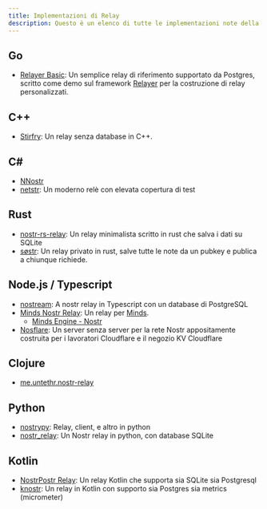 ```yaml
---
title: Implementazioni di Relay
description: Questo è un elenco di tutte le implementazioni note della specifica relays Nostra. Ne hai bisogno solo se hai intenzione di gestire tu stesso un relay. I relays sono (finora) indipendenti dall'applicazione. Puoi eseguire il tuo o utilizzare una o tutte le istanze pubbliche.
---
```


## Go

-   [Relayer Basic](https://github.com/fiatjaf/relayer/tree/master/examples/basic): Un semplice relay di riferimento supportato da Postgres, scritto come demo sul framework [Relayer](https://github.com/fiatjaf/relayer) per la costruzione di relay personalizzati.

## C++

-   [Stirfry](https://github.com/hoytech/strfry): Un relay senza database in C++.

## C#

-   [NNostr](https://github.com/Kukks/NNostr)
-   [netstr](https://github.com/bezysoftware/netstr): Un moderno relè con elevata copertura di test

## Rust

-   [nostr-rs-relay](https://sr.ht/~gheartsfield/nostr-rs-relay/): Un relay minimalista scritto in rust che salva i dati su SQLite
-   [søstr](https://github.com/metasikander/s0str): Un relay privato in rust, salve tutte le note da un pubkey e publica a chiunque richiede.

## Node.js / Typescript

-   [nostream](https://github.com/Cameri/nostream): A nostr relay in Typescript con un database di PostgreSQL
-   [Minds Nostr Relay](https://gitlab.com/minds/infrastructure/nostr-relay): Un relay per [Minds](https://www.minds.com).
    -   [Minds Engine - Nostr](https://gitlab.com/minds/engine/-/tree/master/Core/Nostr)
-   [Nosflare](https://github.com/Spl0itable/nosflare): Un server senza server per la rete Nostr appositamente costruita per i lavoratori Cloudflare e il negozio KV Cloudflare

## Clojure

-   [me.untethr.nostr-relay](https://github.com/atdixon/me.untethr.nostr-relay)

## Python

-   [nostrypy](https://github.com/monty888/nostrpy): Relay, client, e altro in python
-   [nostr_relay](https://code.pobblelabs.org/fossil/nostr_relay/): Un Nostr relay in python, con database SQLite

## Kotlin

-   [NostrPostr Relay](https://github.com/Giszmo/NostrPostr/tree/master/NostrRelay): Un relay Kotlin che supporta sia SQLite sia Postgresql
-   [knostr](https://github.com/lpicanco/knostr): Un relay in Kotlin con supporto sia Postgres sia metrics (micrometer)
